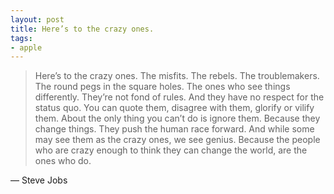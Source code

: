 ```yaml
---
layout: post
title: Here’s to the crazy ones.
tags:
- apple
---
```

> Here’s to the crazy ones.
> The misfits.
> The rebels.
> The troublemakers.
> The round pegs in the square holes.
> The ones who see things differently.
> They’re not fond of rules.
> And they have no respect for the status quo.
> You can quote them, disagree with them, glorify or vilify them.
> About the only thing you can’t do is ignore them.
> Because they change things.
> They push the human race forward.
> And while some may see them as the crazy ones, we see genius.
> Because the people who are crazy enough to think they can change the world, are the ones who do.

&mdash; Steve Jobs
